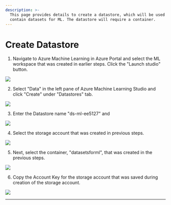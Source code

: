 ```yaml
---
description: >-
  This page provides details to create a datastore, which will be used to
  contain datasets for ML. The datastore will require a container.
---
```


# Create Datastore

1. Navigate to Azure Machine Learning in Azure Portal and select the ML workspace that was created in earlier steps. Click the "Launch studio" button.

![](https://ajeuwbhvhr.cloudimg.io/colony-recorder.s3.amazonaws.com/files/2023-03-09/263bfac4-910b-450d-8bf6-8700a74a10c1/File.jpeg?tl\_px=271,193\&br\_px=1017,613\&sharp=0.8\&width=560\&wat\_scale=50\&wat=1\&wat\_opacity=0.7\&wat\_gravity=northwest\&wat\_url=https://colony-labs-public.s3.us-east-2.amazonaws.com/images/watermarks/watermark\_default.png\&wat\_pad=262,235)

2. Select "Data" in the left pane of Azure Machine Learning Studio and click "Create" under "Datastores" tab.

![](https://ajeuwbhvhr.cloudimg.io/colony-recorder.s3.amazonaws.com/files/2023-03-09/4a4e8a9e-cb6a-4d84-aa86-270cff0b83fa/File.jpeg?tl\_px=175,0\&br\_px=921,420\&sharp=0.8\&width=560\&wat\_scale=50\&wat=1\&wat\_opacity=0.7\&wat\_gravity=northwest\&wat\_url=https://colony-labs-public.s3.us-east-2.amazonaws.com/images/watermarks/watermark\_default.png\&wat\_pad=262,130)

3. Enter the Datastore name "ds-ml-ee5127" and&#x20;

![](https://ajeuwbhvhr.cloudimg.io/colony-recorder.s3.amazonaws.com/files/2023-03-09/94c37882-637e-471f-aeaa-bddae35b9ded/File.jpeg?tl\_px=116,0\&br\_px=862,420\&sharp=0.8\&width=560\&wat\_scale=50\&wat=1\&wat\_opacity=0.7\&wat\_gravity=northwest\&wat\_url=https://colony-labs-public.s3.us-east-2.amazonaws.com/images/watermarks/watermark\_default.png\&wat\_pad=262,132)

4. Select the storage account that was created in previous steps.

![](https://ajeuwbhvhr.cloudimg.io/colony-recorder.s3.amazonaws.com/files/2023-03-09/371cb248-dda4-428d-8f10-844c9a404d40/File.jpeg?tl\_px=192,155\&br\_px=938,575\&sharp=0.8\&width=560\&wat\_scale=50\&wat=1\&wat\_opacity=0.7\&wat\_gravity=northwest\&wat\_url=https://colony-labs-public.s3.us-east-2.amazonaws.com/images/watermarks/watermark\_default.png\&wat\_pad=262,139)

5. Next, select the container,  "datasetsforml", that was created in the previous steps.

![](https://ajeuwbhvhr.cloudimg.io/colony-recorder.s3.amazonaws.com/files/2023-03-09/1a5caea8-24bb-47fd-8a5c-f8e65f444ac9/File.jpeg?tl\_px=148,79\&br\_px=894,499\&sharp=0.8\&width=560\&wat\_scale=50\&wat=1\&wat\_opacity=0.7\&wat\_gravity=northwest\&wat\_url=https://colony-labs-public.s3.us-east-2.amazonaws.com/images/watermarks/watermark\_default.png\&wat\_pad=262,139)

6. Copy the Account Key for the storage account that was saved during creation of the storage account.

![](https://ajeuwbhvhr.cloudimg.io/colony-recorder.s3.amazonaws.com/files/2023-03-09/968ed7ef-b67d-482e-ab73-e28901467022/File.jpeg?tl\_px=202,193\&br\_px=948,613\&sharp=0.8\&width=560\&wat\_scale=50\&wat=1\&wat\_opacity=0.7\&wat\_gravity=northwest\&wat\_url=https://colony-labs-public.s3.us-east-2.amazonaws.com/images/watermarks/watermark\_default.png\&wat\_pad=262,230)

****
